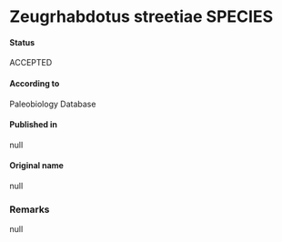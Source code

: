 Zeugrhabdotus streetiae SPECIES
=======

#### Status
ACCEPTED

#### According to
Paleobiology Database

#### Published in
null

#### Original name
null

### Remarks
null